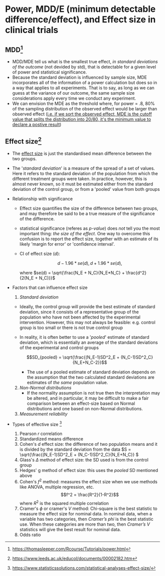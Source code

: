 # Power, **MDD**/**E** (minimum detectable difference/effect), and **Effect size** in clinical trials

## MDD[^MDD]

- MDD/MDE tell us what is the smallest true effect, *in standard deviations of the outcome* (not devided by std), that is detectable for a given level of power and statistical significance.
- Because the standard deviation is influenced by sample size, MDE incorporates all of the information of a power calculation but does so in a way that applies to all experiments. That is to say, as long as we can guess at the variance of our outcome, the same sample size considerations apply every time we conduct any experiment.
- We can envision the MDE as the threshold where, for power = .8, 80% of the sampling distribution of the observed effect would be larger than observed effect (<u>i.e. if we sort the observed effect, MDE is the cutoff value that splits the distribution into 20/80, it's the minimum value to declare a postive result</u>)

## Effect size[^ES]

- The <u>effect size</u> is just the standardised mean difference between the two groups.
  
- The '*standard deviation*' is a measure of the spread of a set of values. Here it refers to the standard deviation of the population from which the different treatment groups were taken. In practice, however, this is almost never known, so it must be estimated either from the standard deviation of the control group, or from a 'pooled' value from both groups
  
- Relationship with significance

  - Effect size quantifies the size of the difference between two groups, and may therefore be said to be a true measure of the significance of the difference. 

  - statistical significance (referes as *p-value*) does *not* tell you the most important thing: *the size of the effect*. One way to overcome this confusion is to report the effect size, together with an estimate of its likely 'margin for error' or 'confidence interval'.

  - CI of effect size ($d$):

    $$ d - 1.96*se(d), d + 1.96*se(d), $$ 
    
    where $se(d) = \sqrt{\frac{N_E + N_C}{N_E*N_C} + \frac{d^2}{2(N_E + N_C)}}$

- Factors that can influence effect size

  1. *Standard deviation*  

  - Ideally, the control group will provide the best estimate of standard deviation, since it consists of a representative group of the population who have not been affected by the experimental intervention. However, this may not always be feasible: e.g. control group is too small or there is not true control group

  - In reality, it is often better to use a '*pooled*' estimate of standard deviation, which is essentially an average of the standard deviations of the experimental and control groups

    $$SD_{pooled} = \sqrt{\frac{(N_E-1)SD^2_E + (N_C-1)SD^2_C}{N_E+N_C-2}}$$

    - The use of a pooled estimate of standard deviation depends on the assumption that the two calculated standard deviations are estimates of *the same* population value.

  2. *Non-Normal distributions*
     - If the normality assumption is not true then the interpretation may be altered, and in particular, it may be difficult to make a fair comparison between an effect-size based on Normal distributions and one based on non-Normal distributions.
  3. *Measurement reliability*

  

- Types of effective size [^es_type]

  1. Pearson *r* correlation
  2. Standardized means difference
  3. Cohen's $d$ effect size:  the difference of two population means and it is divided by the standard deviation from the data $S = \sqrt{\frac{(N_E-1)SD^2_E + (N_C-1)SD^2_C}{N_E+N_C}} $
  4. Glass's $\Delta$ method of effect size: the SD used is from the control group
  5. Hedges' g method of effect size: this uses the *pooled* SD mentioned above
  6. Cohen's $f^2$ method: measures the effect size when we use methods like ANOVA, multiple regression, etc. $$f^2 = \frac{R^2}{1-R^2}$$ where $R^2$ is the squared multiple correlation
  7. Cramer's $\phi$ or cramer's $V$ method: Chi-square is the best statistic to measure the effect size for nominal data. In nominal data, when a variable has two categories, then *Cramer’s phi* is the best statistic use. When these categories are more than two, then *Cramer’s V* statistics will give the best result for nominal data.
  8. Odds ratio

[^MDD]: https://thomasleeper.com/Rcourse/Tutorials/power.html
[^ES]: https://www.leeds.ac.uk/educol/documents/00002182.htm
[^es_type]: https://www.statisticssolutions.com/statistical-analyses-effect-size/